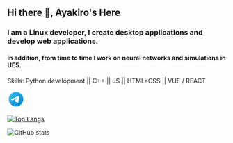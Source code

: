 ## Hi there 👋, Ayakiro's Here
### I am a Linux developer, I create desktop applications and develop web applications.
#### In addition, from time to time I work on neural networks and simulations in UE5.

Skills: Python development || C++ || JS || HTML+CSS || VUE / REACT 



<a href="https://t.me/Ayakiro">
  <img src="image.png" width="40" height="40" alt="Telegram">
</a>

[![Top Langs](https://github-readme-stats.vercel.app/api/top-langs/?username=1Ayakiro1)](https://github.com/anuraghazra/github-readme-stats)

![GitHub stats](https://github-readme-stats.vercel.app/api?username=1Ayakiro1&show_icons=true)  

